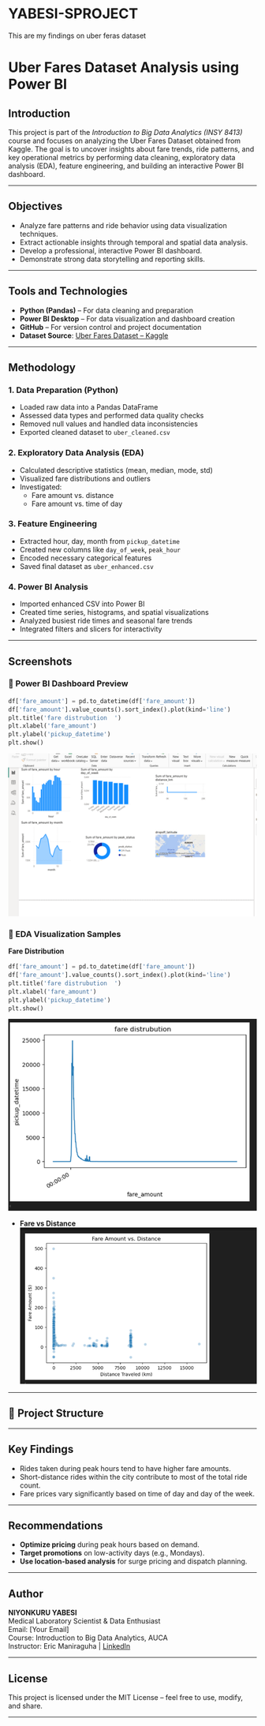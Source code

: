 # YABESI-SPROJECT
This are my findings on uber feras dataset
# Uber Fares Dataset Analysis using Power BI

##  Introduction

This project is part of the *Introduction to Big Data Analytics (INSY 8413)* course and focuses on analyzing the Uber Fares Dataset obtained from Kaggle. The goal is to uncover insights about fare trends, ride patterns, and key operational metrics by performing data cleaning, exploratory data analysis (EDA), feature engineering, and building an interactive Power BI dashboard.

---

##  Objectives

- Analyze fare patterns and ride behavior using data visualization techniques.
- Extract actionable insights through temporal and spatial data analysis.
- Develop a professional, interactive Power BI dashboard.
- Demonstrate strong data storytelling and reporting skills.

---

##  Tools and Technologies

- **Python (Pandas)** – For data cleaning and preparation  
- **Power BI Desktop** – For data visualization and dashboard creation  
- **GitHub** – For version control and project documentation  
- **Dataset Source**: [Uber Fares Dataset – Kaggle](https://www.kaggle.com/datasets/yasserh/uber-fares-dataset)

---

##  Methodology

### 1. Data Preparation (Python)
- Loaded raw data into a Pandas DataFrame
- Assessed data types and performed data quality checks
- Removed null values and handled data inconsistencies
- Exported cleaned dataset to `uber_cleaned.csv`

### 2. Exploratory Data Analysis (EDA)
- Calculated descriptive statistics (mean, median, mode, std)
- Visualized fare distributions and outliers
- Investigated:
  - Fare amount vs. distance
  - Fare amount vs. time of day

### 3. Feature Engineering
- Extracted hour, day, month from `pickup_datetime`
- Created new columns like `day_of_week`, `peak_hour`
- Encoded necessary categorical features
- Saved final dataset as `uber_enhanced.csv`

### 4. Power BI Analysis
- Imported enhanced CSV into Power BI
- Created time series, histograms, and spatial visualizations
- Analyzed busiest ride times and seasonal fare trends
- Integrated filters and slicers for interactivity

---

##  Screenshots

### 🔹 Power BI Dashboard Preview
``` python
df['fare_amount'] = pd.to_datetime(df['fare_amount'])  
df['fare_amount'].value_counts().sort_index().plot(kind='line')
plt.title('fare distrubution  ')
plt.xlabel('fare_amount')
plt.ylabel('pickup_datetime')
plt.show()
```

![Dashboard Overview](screenshot/dashboard.png)

### 🔹 EDA Visualization Samples

 **Fare Distribution**
``` python
df['fare_amount'] = pd.to_datetime(df['fare_amount'])  
df['fare_amount'].value_counts().sort_index().plot(kind='line')
plt.title('fare distrubution  ')
plt.xlabel('fare_amount')
plt.ylabel('pickup_datetime')
plt.show()
```

  ![Fare Histogram](screenshot/fare_distrubution.png)

- **Fare vs Distance**  
  ![Scatter Plot](screenshot/distance.png)

---

## 📁 Project Structure

---

##  Key Findings

- Rides taken during peak hours tend to have higher fare amounts.
- Short-distance rides within the city contribute to most of the total ride count.
- Fare prices vary significantly based on time of day and day of the week.

---

##  Recommendations

- **Optimize pricing** during peak hours based on demand.
- **Target promotions** on low-activity days (e.g., Mondays).
- **Use location-based analysis** for surge pricing and dispatch planning.

---

##  Author

**NIYONKURU YABESI**  
Medical Laboratory Scientist & Data Enthusiast  
  Email: [Your Email]  
  Course: Introduction to Big Data Analytics, AUCA  
  Instructor: Eric Maniraguha | [LinkedIn](https://www.linkedin.com/in/ericmaniraguha/)

---

##  License

This project is licensed under the MIT License – feel free to use, modify, and share.

---


